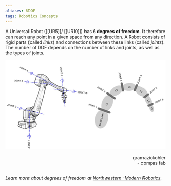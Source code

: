```yaml
---
aliases: 6DOF
tags: Robotics Concepts
---
```


A Universal Robot ([[UR5]]/ [[UR10]]) has 6 **degrees of freedom**. It therefore can reach any point in a given space from any direction. 
A Robot consists of rigid parts (called *links*) and connections between these links (called *joints*). The number of DOF depends on the number of links and joints, as well as the types of joints.

![Degrees Of Freedom](/assets/media/links_and_joints.jpg)

<div style="text-align: right"> gramaziokohler <br> - compas fab</div>
<br>


*Learn more about degrees of freedom at [Northwestern -Modern Robotics](https://modernrobotics.northwestern.edu/nu-gm-book-resource/2-1-degrees-of-freedom-of-a-rigid-body/#department).*